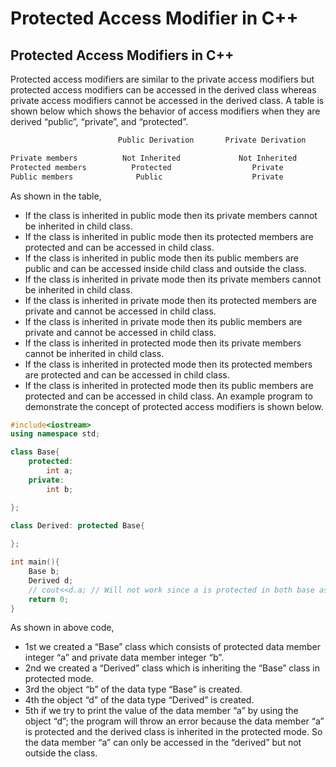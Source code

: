 # Protected Access Modifier in C++
## Protected Access Modifiers in C++
Protected access modifiers are similar to the private access modifiers but protected access modifiers can be accessed in the derived class whereas private access modifiers cannot be accessed in the derived class. A table is shown below which shows the behavior of access modifiers when they are derived “public”, “private”, and “protected”.
```cpp
 	                    Public Derivation      	Private Derivation    	Protected Derivation

Private members          Not Inherited             Not Inherited           	Not Inherited              
Protected members          Protected                  Private                 Protected                    
Public members              Public                    Private            	  Protected           
```   
As shown in the table,

- If the class is inherited in public mode then its private members cannot be inherited in child class.
- If the class is inherited in public mode then its protected members are protected and can be accessed in child class.
- If the class is inherited in public mode then its public members are public and can be accessed inside child class and outside the class.
- If the class is inherited in private mode then its private members cannot be inherited in child class.
- If the class is inherited in private mode then its protected members are private and cannot be accessed in child class.
- If the class is inherited in private mode then its public members are private and cannot be accessed in child class.
- If the class is inherited in protected mode then its private members cannot be inherited in child class.
- If the class is inherited in protected mode then its protected members are protected and can be accessed in child class.
- If the class is inherited in protected mode then its public members are protected and can be accessed in child class.
An example program to demonstrate the concept of protected access modifiers is shown below.
```cpp
#include<iostream>
using namespace std;

class Base{
    protected:
        int a; 
    private:
        int b;

};

class Derived: protected Base{
   
};

int main(){
    Base b;
    Derived d;
    // cout<<d.a; // Will not work since a is protected in both base as well as derived class
    return 0;
}
```
As shown in above code,

- 1st we created a “Base” class which consists of protected data member integer “a” and private data member integer “b”.
- 2nd we created a “Derived” class which is inheriting the “Base” class in protected mode.
- 3rd the object “b” of the data type “Base” is created.
- 4th the object “d” of the data type “Derived” is created.
- 5th if we try to print the value of the data member “a” by using the object “d”; the program will throw an error because the data member “a” is protected and the derived class is inherited in the protected mode. So the data member “a” can only be accessed in the “derived” but not outside the class.
